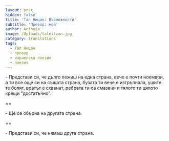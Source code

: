 ```yaml
---
layout: post
hidden: false
title: 'Тал Ницан: Възможности'
subtitle: 'Превод: мой'
author: Antonia
image: /Uploads/talnitzan.jpg
category: translations
tags:
  - Тал Ницан
  - превод
  - израелска поезия
  - поезия
---
```

\- Представи си, че дълго лежиш на една страна, вече е почти ноември, а ти все още си на същата страна, бузата ти вече е изтръпнала, ушите те болят, вратът е схванат, ребрата ти са смазани и тялото ти цялото крещи "достатъчно".

\==

\- Ще се обърна на другата страна.

\==

\- Представи си, че нямаш друга страна.
